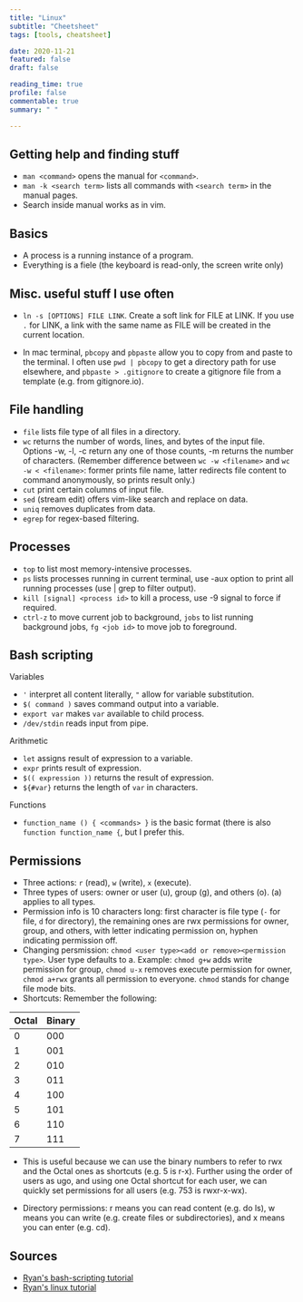 ```yaml
---
title: "Linux"
subtitle: "Cheetsheet"
tags: [tools, cheatsheet]

date: 2020-11-21
featured: false
draft: false

reading_time: true
profile: false
commentable: true
summary: " "

---
```


## Getting help and finding stuff

- `man <command>` opens the manual for `<command>`.
- `man -k <search term>` lists all commands with `<search term>` in the manual
    pages.
- Search inside manual works as in vim.


## Basics

- A process is a running instance of a program.
- Everything is a fiele (the keyboard is read-only, the screen write only) 


## Misc. useful stuff I use often

- `ln -s [OPTIONS] FILE LINK`. Create a soft link for FILE at LINK. If you use
  `.` for LINK, a link with the same name as FILE will be created in the current
  location.

- In mac terminal, `pbcopy` and `pbpaste` allow you to copy from and paste to
  the terminal. I often use `pwd | pbcopy` to get a directory path for use
  elsewhere, and `pbpaste > .gitignore` to create a gitignore file from a
  template (e.g. from gitignore.io).



## File handling

- `file` lists file type of all files in a directory.
- `wc` returns the number of words, lines, and bytes of the input file. Options
    -w, -l, -c return any one of those counts, -m returns the number of
    characters. (Remember difference between `wc -w <filename>` and `wc -w < <filename>`: former prints file name, latter redirects file content to
    command anonymously, so prints result only.)
- `cut` print certain columns of input file.
- `sed` (stream edit) offers vim-like search and replace on data.
- `uniq` removes duplicates from data.
- `egrep` for regex-based filtering.


## Processes

- `top` to list most memory-intensive processes.
- `ps` lists processes running in current terminal, use -aux option to print all
    running processes (use | grep to filter output).
- `kill [signal] <process id>` to kill a process, use -9 signal to force if
    required.
- `ctrl-z` to move current job to background, `jobs` to list running background
    jobs, `fg <job id>` to move job to foreground.


## Bash scripting

Variables
- `'` interpret all content literally, `"` allow for variable substitution.
- `$( command )` saves command output into a variable.
- `export var` makes `var` available to child process.
- `/dev/stdin` reads input from pipe.

Arithmetic
- `let` assigns result of expression to a variable.
- `expr` prints result of expression.
- `$(( expression ))` returns the result of expression.
- `${#var}` returns the length of `var` in characters.

Functions
- `function_name () {
     <commands>
   }` 
   is the basic format (there is also `function function_name {`, but I prefer this.


## Permissions

- Three actions: `r` (read), `w` (write), `x` (execute).
- Three types of users: owner or user (u), group (g), and others (o). (a)
  applies to all types.
- Permission info is 10 characters long: first character is file type (`-` for
  file, `d` for directory), the remaining ones are rwx permissions for owner,
  group, and others, with letter indicating permission on, hyphen indicating
  permission off. 
- Changing persmission: `chmod <user type><add or remove><permission type>`.
  User type defaults to a.  Example: `chmod g+w` adds write permission for
  group, `chmod u-x` removes execute permission for owner, `chmod a+rwx` grants
  all permission to everyone.  `chmod` stands for change file mode bits.
- Shortcuts: Remember the following:

 Octal    | Binary 
 -------- | -------- 
        0 |      000 
        1 |      001 
        2 |      010 
        3 |      011 
        4 |      100 
        5 |      101 
        6 |      110 
        7 |      111 

- This is useful because we can use the binary numbers to refer to rwx and the
  Octal ones as shortcuts (e.g. 5 is r-x). Further using the order of users as
  ugo, and using one Octal shortcut for each user, we can quickly set
  permissions for all users (e.g. 753 is rwxr-x-wx).

- Directory permissions: r means you can read content (e.g. do ls), w means you
  can write (e.g. create files or subdirectories), and x means you can enter
  (e.g. cd).


## Sources

- [Ryan's bash-scripting tutorial](https://ryanstutorials.net/bash-scripting-tutorial/)
- [Ryan's linux tutorial](https://ryanstutorials.net/bash-scripting-tutorial/)

